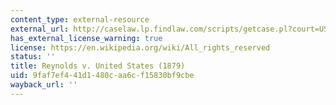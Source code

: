 ```yaml
---
content_type: external-resource
external_url: http://caselaw.lp.findlaw.com/scripts/getcase.pl?court=US&vol=98&invol=145
has_external_license_warning: true
license: https://en.wikipedia.org/wiki/All_rights_reserved
status: ''
title: Reynolds v. United States (1879)
uid: 9faf7ef4-41d1-480c-aa6c-f15830bf9cbe
wayback_url: ''
---
```


